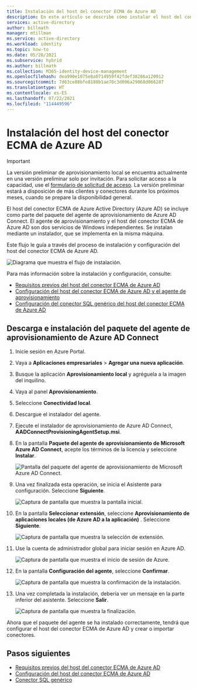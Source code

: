 ```yaml
---
title: Instalación del host del conector ECMA de Azure AD
description: En este artículo se describe cómo instalar el host del conector ECMA de Azure AD.
services: active-directory
author: billmath
manager: mtillman
ms.service: active-directory
ms.workload: identity
ms.topic: how-to
ms.date: 05/28/2021
ms.subservice: hybrid
ms.author: billmath
ms.collection: M365-identity-device-management
ms.openlocfilehash: dea990e1075e8a0714959f42fdef38286a120912
ms.sourcegitcommit: 7d63ce88bfe8188b1ae70c3d006a29068d066287
ms.translationtype: HT
ms.contentlocale: es-ES
ms.lasthandoff: 07/22/2021
ms.locfileid: "114449596"
---
```

# <a name="installation-of-the-azure-ad-ecma-connector-host"></a>Instalación del host del conector ECMA de Azure AD

>[!IMPORTANT]
> La versión preliminar de aprovisionamiento local se encuentra actualmente en una versión preliminar solo por invitación. Para solicitar acceso a la capacidad, use el [formulario de solicitud de acceso](https://aka.ms/onpremprovisioningpublicpreviewaccess). La versión preliminar estará a disposición de más clientes y conectores durante los próximos meses, cuando se prepare la disponibilidad general.

El host del conector ECMA de Azure Active Directory (Azure AD) se incluye como parte del paquete del agente de aprovisionamiento de Azure AD Connect. El agente de aprovisionamiento y el host del conector ECMA de Azure AD son dos servicios de Windows independientes. Se instalan mediante un instalador, que se implementa en la misma máquina.

Este flujo le guía a través del proceso de instalación y configuración del host del conector ECMA de Azure AD.

 ![Diagrama que muestra el flujo de instalación.](./media/on-premises-ecma-install/flow-1.png)

Para más información sobre la instalación y configuración, consulte:

   - [Requisitos previos del host del conector ECMA de Azure AD](on-premises-ecma-prerequisites.md)
   - [Configuración del host del conector ECMA de Azure AD y el agente de aprovisionamiento](on-premises-ecma-configure.md)
   - [Configuración del conector SQL genérico del host del conector ECMA de Azure AD](on-premises-sql-connector-configure.md)

## <a name="download-and-install-the-azure-ad-connect-provisioning-agent-package"></a>Descarga e instalación del paquete del agente de aprovisionamiento de Azure AD Connect

 1. Inicie sesión en Azure Portal.
 1. Vaya a **Aplicaciones empresariales** > **Agregar una nueva aplicación**.
 1. Busque la aplicación **Aprovisionamiento local** y agréguela a la imagen del inquilino.
 1. Vaya al panel **Aprovisionamiento**.
 1. Seleccione **Conectividad local**.
 1. Descargue el instalador del agente.
 1. Ejecute el instalador de aprovisionamiento de Azure AD Connect, **AADConnectProvisioningAgentSetup.msi**.
 1. En la pantalla **Paquete del agente de aprovisionamiento de Microsoft Azure AD Connect**, acepte los términos de la licencia y seleccione **Instalar**.
 
    ![Pantalla del paquete del agente de aprovisionamiento de Microsoft Azure AD Connect.](media/on-premises-ecma-install/install-1.png)</br>
 1. Una vez finalizada esta operación, se inicia el Asistente para configuración. Seleccione **Siguiente**.
 
    ![Captura de pantalla que muestra la pantalla inicial.](media/on-premises-ecma-install/install-2.png)</br>

 1. En la pantalla **Seleccionar extensión**, seleccione **Aprovisionamiento de aplicaciones locales (de Azure AD a la aplicación)** . Seleccione **Siguiente**. 
 
    ![Captura de pantalla que muestra la selección de extensión.](media/on-premises-ecma-install/install-3.png)</br>
 1. Use la cuenta de administrador global para iniciar sesión en Azure AD.
 
     ![Captura de pantalla que muestra el inicio de sesión de Azure.](media/on-premises-ecma-install/install-4.png)</br>
 1. En la pantalla **Configuración del agente**, seleccione **Confirmar**.
 
     ![Captura de pantalla que muestra la confirmación de la instalación.](media/on-premises-ecma-install/install-5.png)</br>
 1. Una vez completada la instalación, debería ver un mensaje en la parte inferior del asistente. Seleccione **Salir**.
 
     ![Captura de pantalla que muestra la finalización.](media/on-premises-ecma-install/install-6.png)</br>
 

Ahora que el paquete del agente se ha instalado correctamente, tendrá que configurar el host del conector ECMA de Azure AD y crear o importar conectores.
 
## <a name="next-steps"></a>Pasos siguientes

- [Requisitos previos del host del conector ECMA de Azure AD](on-premises-ecma-prerequisites.md)
- [Configuración del host del conector ECMA de Azure AD](on-premises-ecma-configure.md)
- [Conector SQL genérico](on-premises-sql-connector-configure.md)
